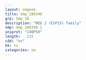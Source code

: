 ```yaml
---
layout: smgene
title: Smp_180340
grp: Smp_18
description: "MEG 2 (ESP15) family"
smp: Smp_180340.1
uniprot: "C4QPS0"
length:   135
cdd: "ns"
kk: ns
categories: sm
---
```

